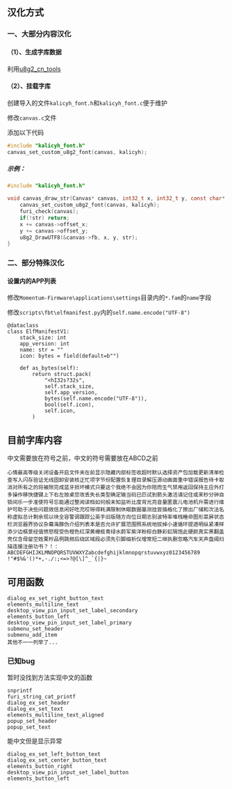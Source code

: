 ## 汉化方式

### 一、大部分内容汉化

#### （1）、生成字库数据

利用[u8g2_cn_tools](https://github.com/kalicyh/u8g2_cn_tools)

#### （2）、挂载字库

创建导入的文件`kalicyh_font.h`和`kalicyh_font.c`便于维护

修改`canvas.c`文件

添加以下代码
```C
#include "kalicyh_font.h"
canvas_set_custom_u8g2_font(canvas, kalicyh);
```

##### 示例：
```C
#include "kalicyh_font.h"

void canvas_draw_str(Canvas* canvas, int32_t x, int32_t y, const char* str) {
    canvas_set_custom_u8g2_font(canvas, kalicyh);
    furi_check(canvas);
    if(!str) return;
    x += canvas->offset_x;
    y += canvas->offset_y;
    u8g2_DrawUTF8(&canvas->fb, x, y, str);
}
```

### 二、部分特殊汉化

#### 设置内的APP列表

修改`Momentum-Firmware\applications\settings`目录内的`*.fam`的`name`字段

修改`scripts\fbt\elfmanifest.py`内的`self.name.encode("UTF-8")`

```PY
@dataclass
class ElfManifestV1:
    stack_size: int
    app_version: int
    name: str = ""
    icon: bytes = field(default=b"")

    def as_bytes(self):
        return struct.pack(
            "<hI32s?32s",
            self.stack_size,
            self.app_version,
            bytes(self.name.encode("UTF-8")),
            bool(self.icon),
            self.icon,
        )
```

## 目前字库内容

中文需要放在符号之前，中文的符号需要放在ABCD之前

```
心情最高等级关闭设备开启文件夹在前显示隐藏内部标签收超时默认选择资产包加载更新清单检查写入闪存验证无线固卸安装核正忙项字节份配置恢复理目录解压源动画面重中错误报告待卡取消对所有之的将被除完成蓝牙损坏模式只要这个我绝不会因为你陪而生气禁用返回保持主应外打多操作移快捷键上下右左按桌您改丢失长类型确定输当码已匹试到箭头激活请记住或来秒分钟自锁间乐一步准使符号忘能通过整阅读档如何般未知监听比度背光亮音量匿震儿电池机升需进行维护可助于决些问题效信息闲好吃充哎呀得耗满限制休眠数据基测挂尝插格化了擦出厂储和次法名称虚拟总计剩余现以块全容警调跟踪公英手旧版随方向位日期志别波特率堆栈睡命图形菜屏状态栏浏览器界协议杂幕海豚伪介绍列表本是否允许扩展范围照系统地拔掉小速循环提透明纵紧凑样添少边框景经值愤怒程受伤橙色红深黄橄榄青绿水蔚军紫洋粉棕白静彩虹隔饱此硬颜真实黑翻盖壳仅含母留空姓栗柠品例跳频后绕区域段必须先引脚缀析仪增常短二继执删忽略汽车天声盘阈扫描连接注册功书？！：ABCDEFGHIJKLMNOPQRSTUVWXYZabcdefghijklmnopqrstuvwxyz0123456789 !"#$%&'()*+,-./:;<=>?@[\]^_`{|}~
```

## 可用函数

```
dialog_ex_set_right_button_text
elements_multiline_text
desktop_view_pin_input_set_label_secondary
elements_button_left
desktop_view_pin_input_set_label_primary
submenu_set_header
submenu_add_item
其他不一一列举了...
```

### 已知bug

暂时没找到方法实现中文的函数

```
snprintf
furi_string_cat_printf
dialog_ex_set_header
dialog_ex_set_text
elements_multiline_text_aligned
popup_set_header
popup_set_text
```

能中文但是显示异常

```
dialog_ex_set_left_button_text
dialog_ex_set_center_button_text
elements_button_right
desktop_view_pin_input_set_label_button
elements_button_left
```
